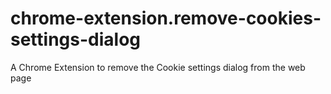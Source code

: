 # chrome-extension.remove-cookies-settings-dialog
A Chrome Extension to remove the Cookie settings dialog from the web page
